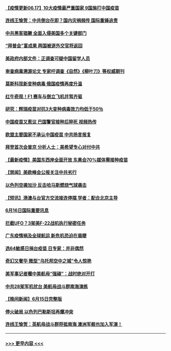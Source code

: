 #### [【疫情更新06.17】10大疫情最严重国家 9国施打中国疫苗](../pages/prog202/a103133785.md?t=06170901) 
#### [连线王愉贺：中共倒台在即？国内灾祸频传 国际重锤追责](../pages/prog202/a103143530.md?t=06170901) 
#### [中共黑客猖獗 全面入侵美国多个关键部门](../pages/prog202/a103144415.md?t=06170901) 
#### [“拜普会”富成果 两国被逐外交官将返回](../pages/prog202/a103144392.md?t=06170901) 
#### [美政府内部文件：正调查可疑中国留学人员](../pages/prog202/a103143480.md?t=06170901) 
#### [审查病毒溯源论文 专家吁调查《自然》《柳叶刀》等权威期刊](../pages/prog202/a103143508.md?t=06170901) 
#### [莫斯科现新变种病毒 俄国疫情再度升温](../pages/prog202/a103144316.md?t=06170901) 
#### [红牛奇观！F1 赛车与倒立飞机并驾齐驱](../pages/prog202/a103144353.md?t=06170901) 
#### [研究：辉瑞疫苗对抗3大变种病毒效力均低于50％](../pages/prog202/a103144256.md?t=06170901) 
#### [中国疫苗又惹议 巴国警官接种后猝死 视频热传](../pages/prog202/a103144244.md?t=06170901) 
#### [欧盟主要国家不承认中国疫苗 中共扬言报复](../pages/prog202/a103144100.md?t=06170901) 
#### [拜登首次会普京 分析人士：美希望专心对付中共](../pages/prog202/a103144178.md?t=06170901) 
#### [【最新疫情】美国东西岸全面开放 东奥会70%媒体需接种疫苗](../pages/prog202/a103144158.md?t=06170901) 
#### [【禁闻】美欧峰会公报关注中共劣行](../pages/prog202/a103144093.md?t=06170901) 
#### [以色列空袭加沙 反击哈马斯燃烧气球袭击](../pages/prog202/a103144091.md?t=06170901) 
#### [【短讯】港澳与台官方交流接连停摆 学者：配合北京主导](../pages/prog202/a103144072.md?t=06170901) 
#### [6月16日国际重要讯息](../pages/prog202/a103143942.md?t=06170901) 
#### [拦截UFO？3架美F-22战机执行秘密任务](../pages/prog202/a103143887.md?t=06170901) 
#### [广东疫情祸及全球航运 新危机恐迫在眉睫](../pages/prog202/a103143799.md?t=06170901) 
#### [选64敏感日捐台疫苗 日专家：并非偶然](../pages/prog202/a103143752.md?t=06170901) 
#### [奇幻又奢华 微型“乌托邦空中之城”令人惊艳](../pages/prog202/a103143773.md?t=06170901) 
#### [美军事记者曝中美航母“强碰”：战时绝对开打](../pages/prog202/a103143728.md?t=06170901) 
#### [中共28架军机扰台 美航母战斗群南海演练](../pages/prog202/a103143642.md?t=06170901) 
#### [【晚间新闻】6月15日完整版](../pages/prog202/a103143617.md?t=06170901) 
#### [停火破局 以色列巴勒斯坦再爆冲突](../pages/prog202/a103143630.md?t=06170901) 
#### [连线王愉贺：英航母战斗群将抵南海 澳洲军舰也加入军演！](../pages/prog202/a103142690.md?t=06170901) 

----
#### [ >>> 更早内容 <<< ](../indexes/prog202-earlier.md)
